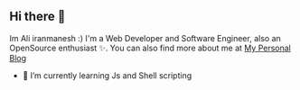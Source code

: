 ## Hi there 👋
Im Ali iranmanesh :)
I'm a Web Developer and Software Engineer, also an OpenSource enthusiast ✨.
You can also find more about me at [My Personal Blog](https://iranmanesh999.ir/)

- 🌱 I’m currently learning  Js  and  Shell scripting

<!--
Here are some ideas to get you started:

- 🔭 I’m currently working on ...
- 🌱 I’m currently learning ...
- 👯 I’m looking to collaborate on ...
- 🤔 I’m looking for help with ...
- 💬 Ask me about ...
- 📫 How to reach me: ...
- 😄 Pronouns: ...
- ⚡ Fun fact: ...
-->
